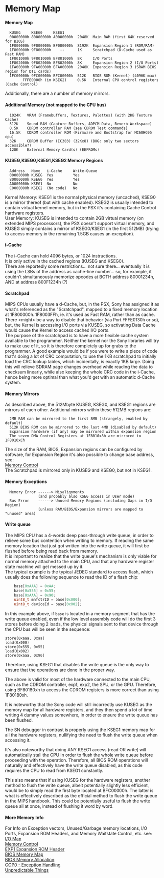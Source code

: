 #   Memory Map
#### Memory Map
```
  KUSEG     KSEG0     KSEG1
  00000000h 80000000h A0000000h  2048K  Main RAM (first 64K reserved for BIOS)
  1F000000h 9F000000h BF000000h  8192K  Expansion Region 1 (ROM/RAM)
  1F800000h 9F800000h    --      1K     Scratchpad (D-Cache used as Fast RAM)
  1F801000h 9F801000h BF801000h  8K     I/O Ports
  1F802000h 9F802000h BF802000h  8K     Expansion Region 2 (I/O Ports)
  1FA00000h 9FA00000h BFA00000h  2048K  Expansion Region 3 (SRAM BIOS region for DTL cards)
  1FC00000h 9FC00000h BFC00000h  512K   BIOS ROM (Kernel) (4096K max)
        FFFE0000h (in KSEG2)     0.5K   Internal CPU control registers (Cache Control)
```
Additionally, there are a number of memory mirrors.<br/>

#### Additional Memory (not mapped to the CPU bus)
```
  1024K   VRAM (Framebuffers, Textures, Palettes) (with 2KB Texture Cache)
  512K    Sound RAM (Capture Buffers, ADPCM Data, Reverb Workspace)
  0.5K    CDROM controller RAM (see CDROM Test commands)
  16.5K   CDROM controller ROM (Firmware and Bootstrap for MC68HC05 cpu)
  32K     CDROM Buffer (IC303) (32Kx8) (BUG: only two sectors accessible?)
  128K    External Memory Card(s) (EEPROMs)
```

#### KUSEG,KSEG0,KSEG1,KSEG2 Memory Regions
```
  Address   Name   i-Cache     Write-Queue
  00000000h KUSEG  Yes         Yes
  80000000h KSEG0  Yes         Yes
  A0000000h KSEG1  No          No
  C0000000h KSEG2  (No code)   No
```
Kernel Memory: KSEG1 is the normal physical memory (uncached), KSEG0 is a
mirror thereof (but with cache enabled). KSEG2 is usually intended to contain
virtual kernel memory, but in the PSX it's containing Cache Control hardware registers.<br/>
User Memory: KUSEG is intended to contain 2GB virtual memory (on extended MIPS
processors), the PSX doesn't support virtual memory, and KUSEG simply contains
a mirror of KSEG0/KSEG1 (in the first 512MB) (trying to access memory in the
remaining 1.5GB causes an exception).<br/>

#### i-Cache
The i-Cache can hold 4096 bytes, or 1024 instructions.<br/>
It is only active in the cached regions (KUSEG and KSEG0).<br/>
There are reportedly some restrictions... not sure there... eventually it is
using the LSBs of the address as cache-line number... so, for example, it
couldn't simultaneously memorize opcodes at BOTH address 80001234h, AND at
address 800F1234h (?)<br/>

#### Scratchpad
MIPS CPUs usually have a d-Cache, but, in the PSX, Sony has assigned it as
what's referenced as the "Scratchpad",  mapped to a fixed memory location at
1F800000h..1F8003FFh, ie. it's used as Fast RAM, rather than as cache.<br/>
There \<might\> be a way to disable that behavior (via Port FFFE0130h or
so), but, the Kernel is accessing I/O ports via KUSEG, so activating Data Cache
would cause the Kernel to access cached I/O ports.<br/>
The purpose of the scratchpad is to have a more flexible cache system available
to the programmer. Neither the kernel nor the Sony libraries will try to make use
of it, so it is therefore completely up for grabs to the programmer. A good example
would be if you were to write a piece of code that's doing a lot of CRC computation,
to use the 1KB scratchpad to initially load the CRC lookup tables, which incidentally,
is exactly 1KB large. Doing this will relieve SDRAM page changes overhead while reading
the data to checksum linearly, while also keeping the whole CRC code in the i-Cache,
hence being more optimal than what you'd get with an automatic d-Cache system.

#### Memory Mirrors
As described above, the 512Mbyte KUSEG, KSEG0, and KSEG1 regions are mirrors of
each other. Additional mirrors within these 512MB regions are:<br/>
```
  2MB RAM can be mirrored to the first 8MB (strangely, enabled by default)
  512K BIOS ROM can be mirrored to the last 4MB (disabled by default)
  Expansion hardware (if any) may be mirrored within expansion region
  The seven DMA Control Registers at 1F8010x8h are mirrored to 1F8010xCh
```
The size of the RAM, BIOS, Expansion regions can be configured by software, for
Expansion Region it's also possible to change base address, see:<br/>
[Memory Control](memorycontrol.md)<br/>
The Scratchpad is mirrored only in KUSEG and KSEG0, but not in KSEG1.<br/>

#### Memory Exceptions
```
  Memory Error ------> Misalignments
               (and probably also KSEG access in User mode)
  Bus Error    ------> Unused Memory Regions (including Gaps in I/O Region)
               (unless RAM/BIOS/Expansion mirrors are mapped to "unused" area)
```

#### Write queue
The MIPS CPU has a 4-words deep pass-through write queue, in order to relieve
some bus contention when writing to memory. If reading the same memory location
that just got written into the write queue, it will first be flushed before
being read back from memory.<br/>
It is important to realize that the write queue's mechanism is only viable for
normal memory attached to the main CPU, and that any hardware register state machine
will get messed up by it.<br/>
The typical example is the typical JEDEC standard to access flash, which usually does
the following sequence to read the ID of a flash chip:
```C
    base[0xAAA] = 0xAA;
    base[0x555] = 0x55;
    base[0xAAA] = 0x90;
    uint8_t mnfctrID = base[0x000];
    uint8_t deviceId = base[0x002];
```

In this example above, if `base` is located in a memory segment that has the write queue
enabled, even if the low level assembly code will do the first 3 stores before doing 2 loads,
the physical signals sent to that device through the CPU bus will be seen in the sequence:
```
store(0xaaa, 0xaa)
load(0x000)
store(0x555, 0x55)
load(0x002)
store(0xaaa, 0x90)
```

Therefore, using KSEG1 that disables the write queue is the only way to ensure that the
operations are done in the proper way.

The above is valid for most of the hardware connected to the main CPU, such as the CDROM
controller, exp1, exp2, the SPU, or the GPU. Therefore, using BF80180xh to access the
CDROM registers is more correct than using 1F80180xh.

It is noteworthy that the Sony code will still incorrectly use KUSEG as the memory map
for all hardware registers, and they then spend a lot of time writing 4 dummy values
somewhere, in order to ensure the write queue has been flushed.

The SN debugger in contrast is properly using the KSEG1 memory map for all the hardware
registers, nullifying the need to flush the write queue when accessing it.

It's also noteworthy that doing ANY KSEG1 access (read OR write) will automatically stall
the CPU in order to flush the whole write queue before proceeding with the operation.
Therefore, all BIOS ROM operations will naturally and effectively have the write queue
disabled, as this code requires the CPU to read from KSEG1 constantly.

This also means that if using KUSEG for the hardware registers, another method to flush
the write queue, albeit potentially slightly less efficient, would be to simply read
the first byte located at BFC00000h. The latter is what is effectively described as the
official method to flush the write queue in the MIPS handbook. This could be potentially
useful to flush the write queue all at once, instead of flushing it word by word.

#### More Memory Info
For Info on Exception vectors, Unused/Garbage memory locations, I/O Ports,
Expansion ROM Headers, and Memory Waitstate Control, etc. see:<br/>
[I/O Map](iomap.md)<br/>
[Memory Control](memorycontrol.md)<br/>
[EXP1 Expansion ROM Header](expansionportpio.md#exp1-expansion-rom-header)<br/>
[BIOS Memory Map](kernelbios.md#bios-memory-map)<br/>
[BIOS Memory Allocation](kernelbios.md#bios-memory-allocation)<br/>
[COP0 - Exception Handling](cpuspecifications.md#cop0---exception-handling)<br/>
[Unpredictable Things](unpredictablethings.md)<br/>



